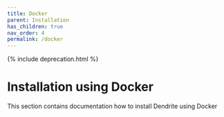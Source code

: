 ```yaml
---
title: Docker
parent: Installation
has_children: true
nav_order: 4
permalink: /docker
---
```


{% include deprecation.html %}

# Installation using Docker

This section contains documentation how to install Dendrite using Docker
